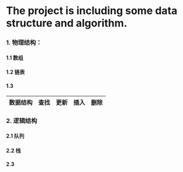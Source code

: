# The project is including some data structure and algorithm.

### 1. 物理结构：
#### 1.1 数组
    
#### 1.2 链表
#### 1.3


 |数据结构|查找|更新|插入|删除|
 |:--|--:|--|--|--|
 
  

### 2. 逻辑结构
#### 2.1 队列
#### 2.2 栈
#### 2.3  